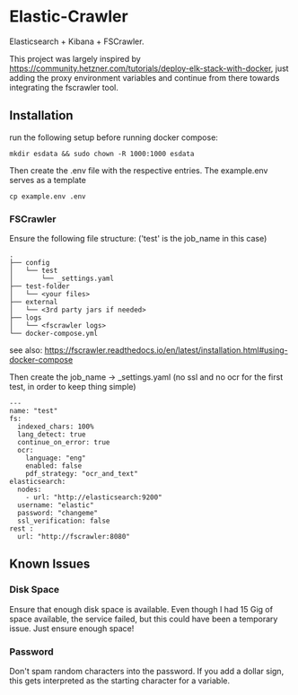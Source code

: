 # Elastic-Crawler

Elasticsearch + Kibana + FSCrawler.

This project was largely inspired by https://community.hetzner.com/tutorials/deploy-elk-stack-with-docker, just adding the proxy environment variables and continue from there towards integrating the fscrawler tool.

## Installation

run the following setup before running docker compose:

```
mkdir esdata && sudo chown -R 1000:1000 esdata
```

Then create the .env file with the respective entries. The example.env serves as a template

```
cp example.env .env
```

### FSCrawler

Ensure the following file structure: ('test' is the job_name in this case)

```
.
├── config
│   └── test
│       └── _settings.yaml
├── test-folder
│   └── <your files>
├── external
│   └── <3rd party jars if needed>
├── logs
│   └── <fscrawler logs>
└── docker-compose.yml
```

see also: https://fscrawler.readthedocs.io/en/latest/installation.html#using-docker-compose

Then create the job_name -> \_settings.yaml (no ssl and no ocr for the first test, in order to keep thing simple)

```
---
name: "test"
fs:
  indexed_chars: 100%
  lang_detect: true
  continue_on_error: true
  ocr:
    language: "eng"
    enabled: false
    pdf_strategy: "ocr_and_text"
elasticsearch:
  nodes:
    - url: "http://elasticsearch:9200"
  username: "elastic"
  password: "changeme"
  ssl_verification: false
rest :
  url: "http://fscrawler:8080"
```

## Known Issues

### Disk Space

Ensure that enough disk space is available. Even though I had 15 Gig of space available, the service failed, but this could have been a temporary issue. Just ensure enough space!

### Password

Don't spam random characters into the password. If you add a dollar sign, this gets interpreted as the starting character for a variable.
